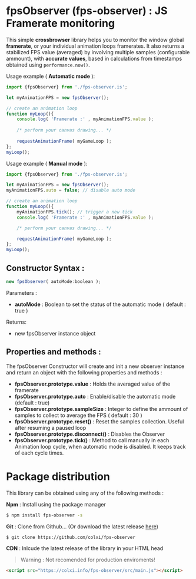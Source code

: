 # fpsObserver (fps-observer) : JS Framerate monitoring 

This simple **crossbrowser** library helps you to monitor the window global **framerate**, or your individual animation loops framerates. It also returns a stabilized FPS value (averaged) by involving multiple samples (configurable ammount), with **accurate values**, based in calculations from timestamps obtained using `performance.now()`.

Usage example ( **Automatic mode** ): 
```javascript
import {fpsObserver} from './fps-observer.is';

let myAnimationFPS = new fpsObserver();

// create an animation loop 
function myLoop(){
    console.log( 'Framerate :' , myAnimationFPS.value );
    
    /* perform your canvas drawing... */
    
    requestAnimationFrame( myGameLoop );
};
myLoop();
```


Usage example ( **Manual mode** ): 
```javascript
import {fpsObserver} from './fps-observer.is';

let myAnimationFPS = new fpsObserver();
myAnimationFPS.auto = false; // disable auto mode

// create an animation loop 
function myLoop(){
    myAnimationFPS.tick(); // trigger a new tick
    console.log( 'Framerate :' , myAnimationFPS.value );

    /* perform your canvas drawing... */

    requestAnimationFrame( myGameLoop );
};
myLoop();
```

## Constructor Syntax :

```javascript
new fpsObserver( autoMode:boolean ); 
```
Parameters : 
- **autoMode** : Boolean to set the status of the automatic mode ( default : true )

Returns:
- new fpsObserver instance object 


## Properties and methods : 

The fpsObserver Constructor will create and init a new observer instance  and return an object with the following properties and methods :

- **fpsObserver.prototype.value** : Holds the averaged value of the framerate 
- **fpsObserver.prototype.auto** : Enable/disable the automatic mode (default : true)
- **fpsObserver.prototype.sampleSize** : Integer to define the ammount of samples to collect to average the FPS ( default : 30 )
- **fpsObserver.prototype.reset()** : Reset the samples collection. Useful after resuming a paused loop
- **fpsObserver.prototype.disconnect()** : Disables the Observer
- **fpsObserver.prototype.tick()** : Method to call manually in each Animation loop cycle, when automatic mode is disabled. It keeps track of each cycle times. 


# Package distribution 

This library can be obtained using any of the following methods : 

**Npm** : Install using the package manager 
```bash
$ npm install fps-observer -s
```

**Git** : Clone from Github... (Or download the latest release [here](https://github.com/colxi/fps-observer/releases/latest))
```bash
$ git clone https://github.com/colxi/fps-observer
```

**CDN** : Inlcude the latest release of the library in your HTML head
> Warning : Not recomended for production enviroments!
```html
<script src="https://colxi.info/fps-observer/src/main.js"></script>
```

